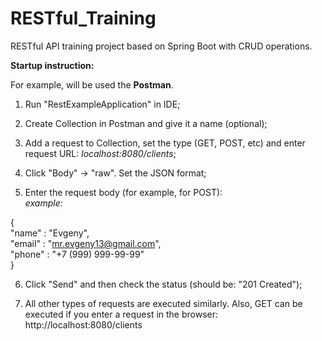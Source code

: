 # RESTful_Training

RESTful API training project based on Spring Boot with CRUD operations.


**Startup instruction:**

For example, will be used the **Postman**.

1) Run "RestExampleApplication" in IDE;

2) Create Collection in Postman and give it a name (optional);

3) Add a request to Collection, set the type (GET, POST, etc) and enter request URL: *localhost:8080/clients*;

4) Click "Body" -> "raw". Set the JSON format;

5) Enter the request body (for example, for POST):  
*example:*

{  
"name" : "Evgeny",  
"email" : "mr.evgeny13@gmail.com",  
"phone" : "+7 (999) 999-99-99"  
}

6) Click "Send" and then check the status (should be: "201 Created");

7) All other types of requests are executed similarly. Also, GET can be executed if you enter a request in the browser: http://localhost:8080/clients
